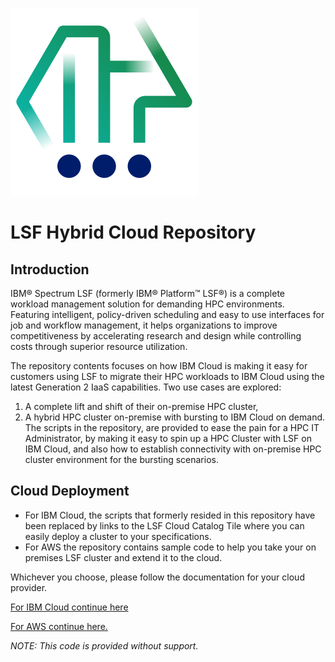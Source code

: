 ![Logos](Spectrum_icon.png)

# LSF Hybrid Cloud Repository

## Introduction
IBM® Spectrum LSF (formerly IBM® Platform™ LSF®) is a complete workload management solution for demanding HPC environments. Featuring intelligent, policy-driven scheduling and easy to use interfaces for job and workflow management, it helps organizations to improve competitiveness by accelerating research and design while controlling costs through superior resource utilization.

The repository contents focuses on how IBM Cloud is making it easy for customers using LSF to migrate their HPC workloads to IBM Cloud using the latest Generation 2 IaaS capabilities. Two use cases are explored:
1. A complete lift and shift of their on-premise HPC cluster,
2. A hybrid HPC cluster on-premise with bursting to IBM Cloud on demand.
The scripts in the repository, are provided to ease the pain for a HPC IT Administrator, by making it easy to spin up a HPC Cluster with LSF on IBM Cloud, and also how to establish connectivity with on-premise HPC cluster environment for the bursting scenarios.

## Cloud Deployment
- For IBM Cloud, the scripts that formerly resided in this repository have been replaced by links to the LSF Cloud Catalog Tile where you can easily deploy a cluster to your specifications.
- For AWS the repository contains sample code to help you take your on premises LSF cluster and extend it to the cloud.

Whichever you choose, please follow the documentation for your cloud provider.

[For IBM Cloud continue here](LSF_On_IBM_Cloud/README.md)

[For AWS continue here.](LSF_On_AWS/README.md)



*NOTE: This code is provided without support.*
